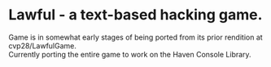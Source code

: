 # Lawful - a text-based hacking game.
  
Game is in somewhat early stages of being ported from its prior rendition at cvp28/LawfulGame.  
Currently porting the entire game to work on the Haven Console Library.  
  
